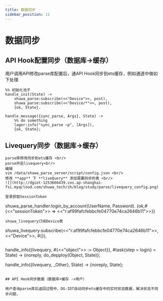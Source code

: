 ```yaml
---
title: 数据同步
sidebar_position: 11
---
```



# 数据同步
## API Hook配置同步（数据库->缓存）
用户调用API修改parse库配置后，通API Hook同步到ets缓存，例如通道中做如下处理
```
%% 初始化池子
handle_init(State) ->
    shuwa_parse:subscribe(<<"Device">>, post),
    shuwa_parse:subscribe(<<"Device/*">>, post),
    {ok, State}.

handle_message({sync_parse, Args}, State) ->
    %% do something 
    lager:info("sync_parse ~p", [Args]),
    {ok, State};
```

## Livequery同步（数据库->缓存）
```
parse库修改同步到ets缓存 <br/>	
parse开启livequery<br/>	
编辑
vim /data/shuwa_parse_server/script/config.json <br/>	
修改 **app** 下 **liveQuery** 添加需要同步的表 <br/>	
![](http://dgiot-1253666439.cos.ap-shanghai-fsi.myqcloud.com/shuwa_tech/zh/blog/study/parse/livequery_config.png)

登录获取SessionToken
```
shuwa_parse_handler:login_by_account(UserName, Password).
{ok,#{<<"sessionToken">> => <<"r:af99fafcfebbcfe04770e74ca2646b11">>}}
```
shuwa_livequery订阅Device表
```
 shuwa_livequery:subscribe(<<"r:af99fafcfebbcfe04770e74ca2646b11">>, <<"Device">>, #{}),
```

```
handle_info({livequery, #{<<"object">> := Object}}, #task{step = login} = State) ->
    {noreply, do_depploy(Object, State)};

handle_info({livequery, _Other}, State) ->
    {noreply, State};
```

## API Hook同步数据（数据库+缓存 ->用户）

用户查询parse库后返回过程中，DG-IOT自动同步ets缓存中的实时状态数据，解决状态不同步问题，
